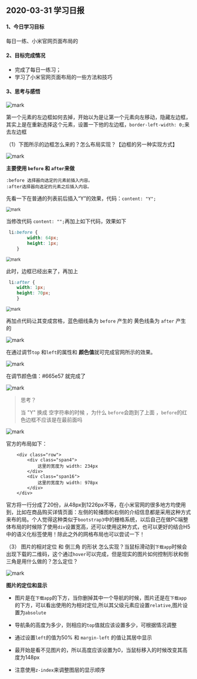## 2020-03-31 学习日报

#### 1、今日学习目标

每日一练、小米官网页面布局的

#### 2、目标完成情况

- 完成了每日一练习；
- 学习了小米官网页面布局的一些方法和技巧

#### 3、思考与感悟

![mark](http://qn.huat.xyz/win/20200330/OI1uNhK6hzQt.png?ynotemdtimestamp=1585620074565)

第一个元素的左边框如何去掉，开始以为是让第一个元素向左移动，隐藏左边框，其实上是在重新选择这个元素，设置一下他的左边框，`border-left-width: 0;`来去左边框

（1）下图所示的边框怎么来的？怎么布局实现？【边框的另一种实现方式】

![mark](http://qn.huat.xyz/win/20200331/x1iMvxiAQvER.png)



**主要使用 `before` 和 `after`来做** 

```
:before 选择器向选定的元素前插入内容。
:after选择器向选定的元素之后插入内容。
```

先看一下在普通的列表前后插入“Y”的效果，代码：`content: "Y";`

<img src="http://qn.huat.xyz/win/20200331/4E4nnJh24Jmn.png" alt="mark" style="zoom: 80%;" />

当修改代码 `content: "";`再加上如下代码，效果如下 

```css
 li:before {
		width: 64px;
		height: 1px;
	}
```

<img src="http://qn.huat.xyz/win/20200331/UOsGbV86qcmC.png" alt="mark" style="zoom:80%;" />

此时，边框已经出来了，再加上 

```css
 li:after {
	width: 1px;
	height: 70px;
	}
```

<img src="http://qn.huat.xyz/win/20200331/BuN8eGwzKuQm.png" alt="mark" style="zoom:80%;" />

再加点代码让其变成宫格，蓝色细线条为 `before` 产生的  黄色线条为 `after` 产生的

![mark](http://qn.huat.xyz/win/20200331/jWY4flMV6Ybu.png)



在通过调节`top` 和` left `的属性和 **颜色值**就可完成官网所示的效果。

![mark](http://qn.huat.xyz/win/20200331/2uO66QjvvLgm.png)

在调节颜色值：#665e57   就完成了 

![mark](http://qn.huat.xyz/win/20200331/I30XSDQ7L2LP.png)

> 思考？
>
> 当 "Y" 换成 空字符串的时候 ，为什么 `before`会跑到了上面 ，`before`的红色边框不应该是在最前面吗

![mark](http://qn.huat.xyz/win/20200331/o4ptpLjjf0U0.png)

官方的布局如下：

```
	<div class="row">
		<div class="span4">
			这里的宽度为 width: 234px
		</div>
		<div class="span16">
			这里的宽度为 width: 978px
		</div>
	</div>
```

官方将一行分成了20份，从48px到1226px不等，在小米官网的很多地方均使用到，比如在商品购买详情页面：左侧的轮播图和右侧的介绍信息都是采用这种方式来布的局。个人觉得这种类似于`bootstrap3`中的栅格系统，以后自己在做PC端整体布局的时候除了使用`div`设置宽高，还可以使用这种方式，也可以更好的结合H5中的语义化标签使用！除此之外的网格布局也可以尝试一下！

（3） 图片的相对定位 和 倒三角 的形状 怎么实现？当鼠标滑动到`下载app`时候会出现下载的二维码，这个通过`hover`可以完成，但是现实的图片如何控制形状和倒三角是用什么做的？怎么定位？

![mark](http://qn.huat.xyz/win/20200331/dcVN1QrNcMP4.png)

**图片的定位和显示**

- 图片是在`下载app`的下方，当你删掉其中一个导航的时候，图片还是在`下载app`的下方，可以看出使用的为相对定位,所以其父级元素应设置` relative `,图片设置为`absolute`

- 导航条的高度为多少，则相应的`top`值就应该设置多少，可根据情况调整

- 通过设置`left`的值为50%  和 `margin-left`  的值让其居中显示

- 最开始是看不见图片的，所以高度应该设置为0，当鼠标移入的时候改变其高度为148px

- 注意使用`z-index`来调整图层的显示顺序

